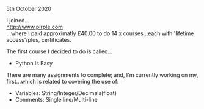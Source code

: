 5th October 2020 

I joined...  
http://www.pirple.com  
...where I paid approximatly £40.00 to do 14 x courses...each with 'lifetime access'/plus, certificates.

The first course I decided to do is called...  
- Python Is Easy    

There are many assignments to complete; and, I'm currently working on my, first...which is related to covering the use of:   
- Variables: String/Integer/Decimals(float)
- Comments: Single line/Multi-line
